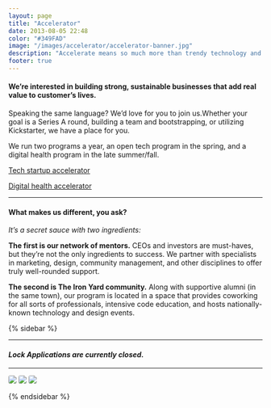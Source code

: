 ```yaml
---
layout: page
title: "Accelerator"
date: 2013-08-05 22:48
color: "#349FAD"
image: "/images/accelerator/accelerator-banner.jpg"
description: "Accelerate means so much more than trendy technology and giant exits."
footer: true
---
```


#### We’re interested in building strong, sustainable businesses that add real value to customer’s lives.

Speaking the same language? We’d love for you to join us.Whether your goal is a Series A round, building a team and bootstrapping, or utilizing Kickstarter, we have a place for you.

We run two programs a year, an open tech program in the spring, and a digital health program in the late summer/fall. 

<a href="/accelerator/tech-program" class="button"> Tech startup accelerator</a>

<a href="/accelerator/digital-health-program" class="button"> Digital health accelerator</a>

* * *

#### What makes us different, you ask?

*It’s a secret sauce with two ingredients:*

**The first is our network of mentors.** CEOs and investors are must-haves, but they’re not the only ingredients to success. We partner with specialists in marketing, design, community management, and other disciplines to offer truly well-rounded support.

**The second is The Iron Yard community.** Along with supportive alumni (in the same town), our program is located in a space that provides coworking for all sorts of professionals, intensive code education, and hosts nationally-known technology and design events.

{% sidebar %}

---

#### <i class="ss-icon">Lock</i> <em>Applications are currently closed.</em>

---

<img src="https://theironyard.s3.amazonaws.com/uploads/image_asset/storage/47/one_quarter_john-biggs-techcrunch-startup-southeast.jpg" style="border-radius: 3px;">

<img src="https://theironyard.s3.amazonaws.com/uploads/image_asset/storage/47/one_quarter_john-biggs-techcrunch-startup-southeast.jpg" style="border-radius: 3px;">

<img src="https://theironyard.s3.amazonaws.com/uploads/image_asset/storage/47/one_quarter_john-biggs-techcrunch-startup-southeast.jpg" style="border-radius: 3px;">

{% endsidebar %}